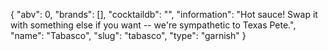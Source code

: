 {
    "abv": 0,
    "brands": [],
    "cocktaildb": "",
    "information": "Hot sauce!  Swap it with something else if you want -- we're sympathetic to Texas Pete.",
    "name": "Tabasco",
    "slug": "tabasco",
    "type": "garnish"
}